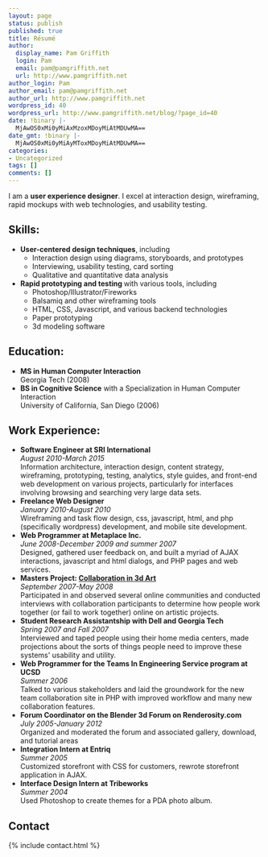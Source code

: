 ```yaml
---
layout: page
status: publish
published: true
title: Résumé
author:
  display_name: Pam Griffith
  login: Pam
  email: pam@pamgriffith.net
  url: http://www.pamgriffith.net
author_login: Pam
author_email: pam@pamgriffith.net
author_url: http://www.pamgriffith.net
wordpress_id: 40
wordpress_url: http://www.pamgriffith.net/blog/?page_id=40
date: !binary |-
  MjAwOS0xMi0yMiAxMzoxMDoyMiAtMDUwMA==
date_gmt: !binary |-
  MjAwOS0xMi0yMiAyMToxMDoyMiAtMDUwMA==
categories:
- Uncategorized
tags: []
comments: []
---
```

<p>I am a <strong>user experience designer</strong>. I excel at interaction design, wireframing, rapid mockups with web technologies, and usability testing.</p>
<h2>Skills:</h2>
<ul>
<li><strong>User-centered design techniques</strong>, including
<ul>
<li>Interaction design using diagrams, storyboards, and prototypes</li>
<li>Interviewing, usability testing, card sorting</li>
<li>Qualitative and quantitative data analysis</li>
</ul>
</li>
<li><strong>Rapid prototyping and testing </strong>with various tools, including
<ul>
<li>Photoshop/Illustrator/Fireworks</li>
<li>Balsamiq and other wireframing tools</li>
<li>HTML, CSS, Javascript, and various backend technologies</li>
<li>Paper prototyping</li>
<li>3d modeling software</li>
</ul>
</li>
</ul>
<h2>Education:</h2>
<ul>
<li><strong>MS in Human Computer Interaction</strong><br />
Georgia Tech (2008)</li>
<li><strong>BS in Cognitive Science</strong> with a Specialization in Human Computer Interaction<br />
University of California, San Diego (2006)</li>
</ul>
<h2>Work Experience:</h2>
<ul>
<li><strong>Software Engineer at SRI International</strong><br />
<em>August 2010-March 2015</em><br />
Information architecture, interaction design, content strategy, wireframing, prototyping, testing, analytics, style guides, and front-end web development on various projects, particularly for interfaces involving browsing and searching very large data sets.</li>
<li><strong>Freelance Web Designer</strong><br />
<em>January 2010-August 2010</em><br />
Wireframing and task flow design, css, javascript, html, and php (specifically wordpress) development, and mobile site development.</li>
<li><strong>Web Programmer at Metaplace Inc.</strong><br />
<em>June 2008-December 2009 and summer 2007</em><br />
Designed, gathered user feedback on, and built a myriad of AJAX interactions, javascript and html dialogs, and PHP pages and web services.</li>
<li><strong>Masters Project: <a title="Masters Project – Online collaborative 3d art" href="http://www.pamgriffith.net/portfolio/masters-project-online-collaborative-3d-art">Collaboration in 3d Art</a></strong><br />
<em>September 2007-May 2008</em><br />
Participated in and observed several online communities and conducted interviews with collaboration participants to determine how people work together (or fail to work together) online on artistic projects.</li>
<li><strong>Student Research Assistantship with Dell and Georgia Tech</strong><br />
<em>Spring 2007 and Fall 2007</em><br />
Interviewed and taped people using their home media centers, made projections about the sorts of things people need to improve these systems' usability and utility.</li>
<li><strong>Web Programmer for the Teams In Engineering Service program at UCSD</strong><br />
<em>Summer 2006</em><br />
Talked to various stakeholders and laid the groundwork for the new team collaboration site in PHP with improved workflow and many new collaboration features.</li>
<li><strong>Forum Coordinator on the Blender 3d Forum on Renderosity.com</strong><br />
<em>July 2005-January 2012</em><br />
Organized and moderated the forum and associated gallery, download, and tutorial areas</li>
<li><strong>Integration Intern at Entriq</strong><br />
<em>Summer 2005</em><br />
Customized storefront with CSS for customers, rewrote storefront application in AJAX.</li>
<li><strong>Interface Design Intern at Tribeworks</strong><br />
<em>Summer 2004</em><br />
Used Photoshop to create themes for a PDA photo album.</li>
</ul>

<h2>Contact</h2>

{% include contact.html %}